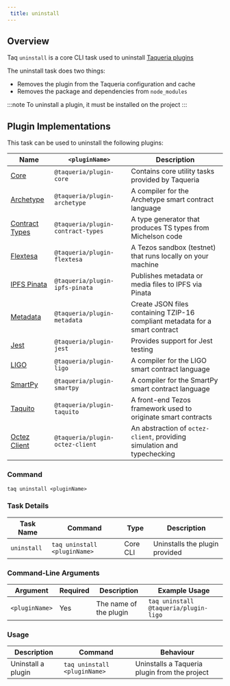 ```yaml
---
 title: uninstall
---
```


## Overview

Taq `uninstall` is a core CLI task used to uninstall [Taqueria plugins](/taqueria/plugins/plugin-basics)

The uninstall task does two things:

- Removes the plugin from the Taqueria configuration and cache
- Removes the package and dependencies from `node_modules`

:::note
To uninstall a plugin, it must be installed on the project
:::

## Plugin Implementations

This task can be used to uninstall the following plugins:

| Name                                                   |  `<pluginName>`                   |  Description                                                            |
|--------------------------------------------------------|-----------------------------------|-------------------------------------------------------------------------|
| [Core](/taqueria/plugins/plugin-core/)                     | `@taqueria/plugin-core`           | Contains core utility tasks provided by Taqueria |
| [Archetype](/taqueria/plugins/plugin-archetype/)           | `@taqueria/plugin-archetype`      | A compiler for the Archetype smart contract language                    |
| [Contract Types](/taqueria/plugins/plugin-contract-types/) | `@taqueria/plugin-contract-types` | A type generator that produces TS types from Michelson code             |
| [Flextesa](/taqueria/plugins/plugin-flextesa/)             | `@taqueria/plugin-flextesa`       | A Tezos sandbox (testnet) that runs locally on your machine             |
| [IPFS Pinata](/taqueria/plugins/plugin-ipfs-pinata/)       | `@taqueria/plugin-ipfs-pinata`    | Publishes metadata or media files to IPFS via Pinata                    |
| [Metadata](/taqueria/plugins/plugin-metadata/)             | `@taqueria/plugin-metadata`       | Create JSON files containing TZIP-16 compliant metadata for a smart contract    |
| [Jest](/taqueria/plugins/plugin-jest/)                     | `@taqueria/plugin-jest`           | Provides support for Jest testing                                       |
| [LIGO](/taqueria/plugins/plugin-ligo/)                     | `@taqueria/plugin-ligo`           | A compiler for the LIGO smart contract language                         |
| [SmartPy](/taqueria/plugins/plugin-smartpy/)               | `@taqueria/plugin-smartpy`        | A compiler for the SmartPy smart contract language                      |
| [Taquito](/taqueria/plugins/plugin-taquito/)               | `@taqueria/plugin-taquito`        | A front-end Tezos framework used to originate smart contracts           |
| [Octez Client](/taqueria/plugins/plugin-octez-client/)     | `@taqueria/plugin-octez-client`   | An abstraction of `octez-client`, providing simulation and typechecking |

### Command

```shell
taq uninstall <pluginName>
```

### Task Details

| Task Name        | Command                             | Type                      | Description                                                  |
| ---------------- | ----------------------------------- | ------------------------- | ------------------------------------------------------------ |
| `uninstall`        | `taq uninstall <pluginName>`      | Core CLI                  | Uninstalls the plugin provided                               |

### Command-Line Arguments

| Argument          | Required | Description                                            | Example Usage                                         |
| ----------------- | -------- | ------------------------------------------------------ | ----------------------------------------------------- |
| `<pluginName>`    | Yes      | The name of the plugin                                 | `taq uninstall @taqueria/plugin-ligo`                 |

### Usage

| Description                               | Command                            | Behaviour                                                                     |
| ----------------------------------------- | ---------------------------------- | ----------------------------------------------------------------------------- |
| Uninstall a plugin                        | `taq uninstall <pluginName>`       | Uninstalls a Taqueria plugin from the project                                 |

